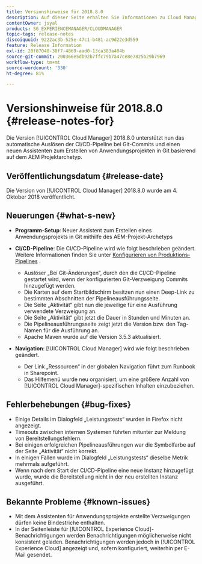```yaml
---
title: Versionshinweise für 2018.8.0
description: Auf dieser Seite erhalten Sie Informationen zu Cloud Manager 2018.8.0.
contentOwner: jsyal
products: SG_EXPERIENCEMANAGER/CLOUDMANAGER
topic-tags: release-notes
discoiquuid: 9222ac3b-525e-47c1-b481-ac9d22e3d559
feature: Release Information
exl-id: 20f87048-30f7-4869-aad0-13ca383a404b
source-git-commit: 200366e5db92b7ffc79b7a47ce8e7825b29b7969
workflow-type: tm+mt
source-wordcount: '330'
ht-degree: 81%

---
```


# Versionshinweise für 2018.8.0 {#release-notes-for}

Die Version [!UICONTROL Cloud Manager] 2018.8.0 unterstützt nun das automatische Auslösen der CI/CD-Pipeline bei Git-Commits und einen neuen Assistenten zum Erstellen von Anwendungsprojekten in Git basierend auf dem AEM Projektarchetyp.

## Veröffentlichungsdatum {#release-date}

Die Version von [!UICONTROL Cloud Manager] 2018.8.0 wurde am 4. Oktober 2018 veröffentlicht.

## Neuerungen {#what-s-new}

* **Programm-Setup**: Neuer Assistent zum Erstellen eines Anwendungsprojekts in Git mithilfe des AEM-Projekt-Archetyps

* **CI/CD-Pipeline**: Die CI/CD-Pipeline wird wie folgt beschrieben geändert. Weitere Informationen finden Sie unter [Konfigurieren von Produktions-Pipelines](/help/using/production-pipelines.md) .

   * Auslöser „Bei Git-Änderungen“, durch den die CI/CD-Pipeline gestartet wird, wenn der konfigurierten Git-Verzweigung Commits hinzugefügt werden.
   * Die Karten auf dem Startbildschirm besitzen nun einen Deep-Link zu bestimmten Abschnitten der Pipelineausführungsseite.
   * Die Seite „Aktivität“ gibt nun die jeweilige für eine Ausführung verwendete Verzweigung an.
   * Die Seite „Aktivität“ gibt jetzt die Dauer in Stunden und Minuten an.
   * Die Pipelineausführungsseite zeigt jetzt die Version bzw. den Tag-Namen für die Ausführung an.
   * Apache Maven wurde auf die Version 3.5.3 aktualisiert.

* **Navigation**: [!UICONTROL Cloud Manager] wird wie folgt beschrieben geändert.

   * Der Link „Ressourcen“ in der globalen Navigation führt zum Runbook in Sharepoint.
   * Das Hilfemenü wurde neu organisiert, um eine größere Anzahl von [!UICONTROL Cloud Manager]-spezifischen Inhalten einzubeziehen.

## Fehlerbehebungen {#bug-fixes}

* Einige Details im Dialogfeld „Leistungstests“ wurden in Firefox nicht angezeigt.
* Timeouts zwischen internen Systemen führten mitunter zur Meldung von Bereitstellungsfehlern.
* Bei einigen erfolgreichen Pipelineausführungen war die Symbolfarbe auf der Seite „Aktivität“ nicht korrekt.
* In einigen Fällen wurde im Dialogfeld „Leistungstests“ dieselbe Metrik mehrmals aufgeführt.
* Wenn nach dem Start der CI/CD-Pipeline eine neue Instanz hinzugefügt wurde, wurde die Bereitstellung nicht in der neu erstellten Instanz ausgeführt.

## Bekannte Probleme {#known-issues}

* Mit dem Assistenten für Anwendungsprojekte erstellte Verzweigungen dürfen keine Bindestriche enthalten.
* In der Seitenleiste für [!UICONTROL Experience Cloud]-Benachrichtigungen werden Benachrichtigungen möglicherweise nicht konsistent geladen. Benachrichtigungen werden jedoch in [!UICONTROL Experience Cloud] angezeigt und, sofern konfiguriert, weiterhin per E-Mail gesendet.
